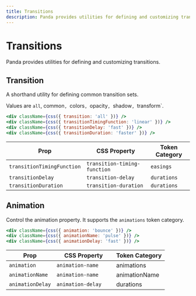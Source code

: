 ```yaml
---
title: Transitions
description: Panda provides utilities for defining and customizing transitions.
---
```


# Transitions

Panda provides utilities for defining and customizing transitions.

## Transition

A shorthand utility for defining common transition sets.

Values are `all`, common`, `colors`, `opacity`, `shadow`, `transform`.

```jsx
<div className={css({ transition: 'all' })} />
<div className={css({ transitionTimingFunction: 'linear' })} />
<div className={css({ transitionDelay: 'fast' })} />
<div className={css({ transitionDuration: 'faster' })} />
```

| Prop                       | CSS Property                 | Token Category |
| -------------------------- | ---------------------------- | -------------- |
| `transitionTimingFunction` | `transition-timing-function	` | `easings`      |
| `transitionDelay`          | `transition-delay	`           | `durations`    |
| `transitionDuration`       | `transition-duration	`        | `durations`    |

## Animation

Control the animation property. It supports the `animations` token category.

```jsx
<div className={css({ animation: 'bounce' })} />
<div className={css({ animationName: 'pulse' })} />
<div className={css({ animationDelay: 'fast' })} />
```

| Prop             | CSS Property      | Token Category |
| ---------------- | ----------------- | -------------- |
| `animation`      | `animation-name	`  | animations     |
| `animationName`  | `animation-name	`  | animationName  |
| `animationDelay` | `animation-delay	` | durations      |
